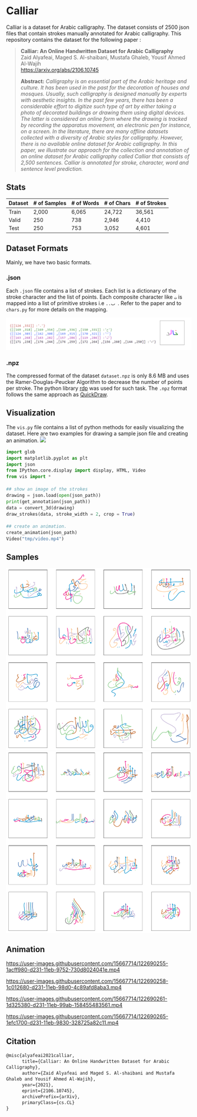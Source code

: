 # Calliar
Calliar is a dataset for Arabic calligraphy. The dataset consists of 2500 json files that contain strokes manually annotated for Arabic calligraphy. This repository contains the dataset for the following paper : 

> **Calliar: An Online Handwritten Dataset for Arabic Calligraphy**<br>
> Zaid Alyafeai, Maged S. Al-shaibani, Mustafa Ghaleb, Yousif Ahmed Al-Wajih<br>
> https://arxiv.org/abs/2106.10745
>
> **Abstract:** *Calligraphy is an essential part of the Arabic heritage and culture. It has been used in the past for the decoration of houses and mosques. Usually, such calligraphy is designed manually by experts with aesthetic insights. In the past few years, there has been a considerable effort to digitize such type of art by either taking a photo of decorated buildings or drawing them using digital devices. The latter is considered an online form where the drawing is tracked by recording the apparatus movement, an electronic pen for instance, on a screen. In the literature, there are many offline datasets collected with a diversity of Arabic styles for calligraphy. However, there is no available online dataset for Arabic calligraphy. In this paper, we illustrate our approach for the collection and annotation of an online dataset for Arabic calligraphy called Calliar that consists of 2,500 sentences. Calliar is annotated for stroke, character, word and sentence level prediction.*

## Stats 

| Dataset | # of Samples | # of Words | # of Chars | # of Strokes | 
---------|---------------|-----------|------------|---------------
| Train | 2,000 | 6,065 | 24,722 | 36,561 |
| Valid | 250 | 738 | 2,946 | 4,410 |
| Test | 250 | 753 |3,052 | 4,601 |

## Dataset Formats 
Mainly, we have two basic formats. 
### .json 

Each `.json` file contains a list of strokes. Each list is a dictionary of the stroke character and the list of points. Each composite character like `ت` is mapped into a list of primitive strokes i.e `..ٮ `. Refer to the paper and to `chars.py` for more details on the mapping. 

![](media/data_format_colored.png)

### .npz 

The compressed format of the dataset `dataset.npz` is only 8.6 MB and uses the Ramer-Douglas-Peucker Algorithm to decrease the number of points per stroke. The python library [rdp](https://github.com/fhirschmann/rdp) was used for such task. The `.npz` format follows the same approach as [QuickDraw](https://github.com/googlecreativelab/quickdraw-dataset). 


## Visualization 

The `vis.py` file contains a list of python methods for easily visualizing the dataset. Here are two examples for drawing a sample json file and creating an animation.  <a href="https://colab.research.google.com/github/ARBML/Calliar/blob/main/demo.ipynb">
    <img src="https://colab.research.google.com/assets/colab-badge.svg" >
    </a>

```python
import glob
import matplotlib.pyplot as plt 
import json 
from IPython.core.display import display, HTML, Video
from vis import *

## show an image of the strokes 
drawing = json.load(open(json_path))
print(get_annotation(json_path))
data = convert_3d(drawing)
draw_strokes(data, stroke_width = 2, crop = True)

## create an animation. 
create_animation(json_path)
Video("tmp/video.mp4")
```

## Samples 
![sample_calliar_image_1](media/sample_calliar_image.png)
![sample_calliar_image_3](media/sample_calliar_image_3.png)


## Animation


https://user-images.githubusercontent.com/15667714/122690255-1acff980-d231-11eb-9752-730d8024041e.mp4



https://user-images.githubusercontent.com/15667714/122690258-1c012680-d231-11eb-98d0-4c89afd8aba3.mp4



https://user-images.githubusercontent.com/15667714/122690261-1d325380-d231-11eb-99ab-158455483561.mp4



https://user-images.githubusercontent.com/15667714/122690265-1efc1700-d231-11eb-9830-328725a82c11.mp4


## Citation 

```
@misc{alyafeai2021calliar,
      title={Calliar: An Online Handwritten Dataset for Arabic Calligraphy}, 
      author={Zaid Alyafeai and Maged S. Al-shaibani and Mustafa Ghaleb and Yousif Ahmed Al-Wajih},
      year={2021},
      eprint={2106.10745},
      archivePrefix={arXiv},
      primaryClass={cs.CL}
}
```





